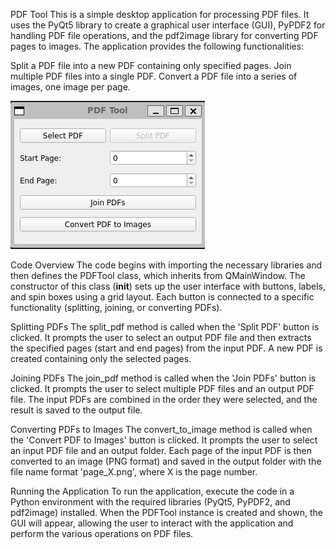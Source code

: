 PDF Tool
This is a simple desktop application for processing PDF files. It uses the PyQt5 library to create a graphical user interface (GUI), PyPDF2 for handling PDF file operations, and the pdf2image library for converting PDF pages to images. The application provides the following functionalities:

Split a PDF file into a new PDF containing only specified pages.
Join multiple PDF files into a single PDF.
Convert a PDF file into a series of images, one image per page.


<p align="left">
  <img src="/images/pdftool.png" alt="alt text">
</p>


Code Overview
The code begins with importing the necessary libraries and then defines the PDFTool class, which inherits from QMainWindow. The constructor of this class (__init__) sets up the user interface with buttons, labels, and spin boxes using a grid layout. Each button is connected to a specific functionality (splitting, joining, or converting PDFs).

Splitting PDFs
The split_pdf method is called when the 'Split PDF' button is clicked. It prompts the user to select an output PDF file and then extracts the specified pages (start and end pages) from the input PDF. A new PDF is created containing only the selected pages.

Joining PDFs
The join_pdf method is called when the 'Join PDFs' button is clicked. It prompts the user to select multiple PDF files and an output PDF file. The input PDFs are combined in the order they were selected, and the result is saved to the output file.

Converting PDFs to Images
The convert_to_image method is called when the 'Convert PDF to Images' button is clicked. It prompts the user to select an input PDF file and an output folder. Each page of the input PDF is then converted to an image (PNG format) and saved in the output folder with the file name format 'page_X.png', where X is the page number.

Running the Application
To run the application, execute the code in a Python environment with the required libraries (PyQt5, PyPDF2, and pdf2image) installed. When the PDFTool instance is created and shown, the GUI will appear, allowing the user to interact with the application and perform the various operations on PDF files.